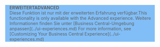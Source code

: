 <blockquote STYLE="background: #81BEF7;border-left:None"><span data-ttu-id="80399-101"><b>ERWEITERT</b></span><span class="sxs-lookup"><span data-stu-id="80399-101"><b>ADVANCED</b></span></span><br /><span data-ttu-id="80399-102">Diese Funktion ist nur mit der erweiterten Erfahrung verfügbar.</span><span class="sxs-lookup"><span data-stu-id="80399-102">This functionality is only available with the Advanced experience.</span></span> <span data-ttu-id="80399-103">Weitere Informationen finden Sie unter [Business Central-Umgebung anpassen](../ui-experiences.md) </span><span class="sxs-lookup"><span data-stu-id="80399-103">For more information, see [Customizing Your Business Central Experience](../ui-experiences.md) </span></span></blockquote>

